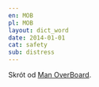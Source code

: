 ```yaml
---
en: MOB
pl: MOB
layout: dict_word
date: 2014-01-01
cat: safety
sub: distress
---
```


Skrót od [Man OverBoard](/dict/m/man-overboard/).